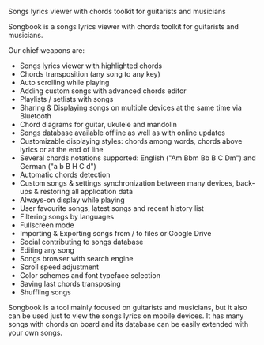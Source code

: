 Songs lyrics viewer with chords toolkit for guitarists and musicians

Songbook is a songs lyrics viewer with chords toolkit for guitarists and musicians.

Our chief weapons are:
- Songs lyrics viewer with highlighted chords
- Chords transposition (any song to any key)
- Auto scrolling while playing
- Adding custom songs with advanced chords editor
- Playlists / setlists with songs
- Sharing & Displaying songs on multiple devices at the same time via Bluetooth
- Chord diagrams for guitar, ukulele and mandolin
- Songs database available offline as well as with online updates
- Customizable displaying styles: chords among words, chords above lyrics or at the end of line
- Several chords notations supported: English ("Am Bbm Bb B C Dm") and German ("a b B H C d")
- Automatic chords detection
- Custom songs & settings synchronization between many devices, back-ups & restoring all application data
- Always-on display while playing
- User favourite songs, latest songs and recent history list
- Filtering songs by languages
- Fullscreen mode
- Importing & Exporting songs from / to files or Google Drive
- Social contributing to songs database
- Editing any song
- Songs browser with search engine
- Scroll speed adjustment
- Color schemes and font typeface selection
- Saving last chords transposing
- Shuffling songs

Songbook is a tool mainly focused on guitarists and musicians, but it also can be used just to view the songs lyrics on mobile devices.
It has many songs with chords on board and its database can be easily extended with your own songs.